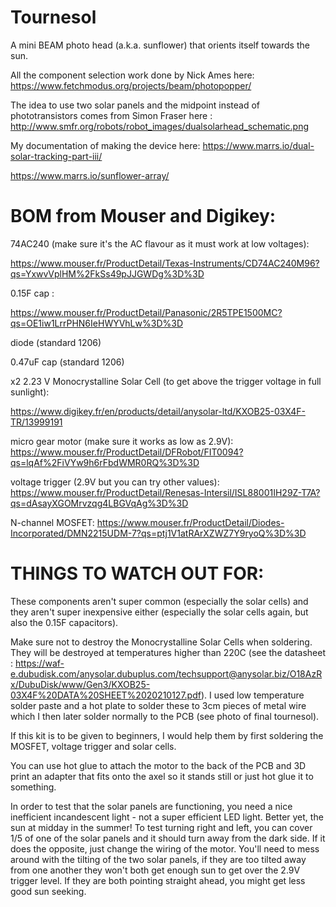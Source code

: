 # Tournesol

A mini BEAM photo head (a.k.a. sunflower) that orients itself towards the sun. 

All the component selection work done by Nick Ames here: https://www.fetchmodus.org/projects/beam/photopopper/ 

The idea to use two solar panels and the midpoint instead of phototransistors comes from Simon Fraser here : http://www.smfr.org/robots/robot_images/dualsolarhead_schematic.png

My documentation of making the device here: 
https://www.marrs.io/dual-solar-tracking-part-iii/

https://www.marrs.io/sunflower-array/



# BOM from Mouser and Digikey: 

74AC240 (make sure it's the AC flavour as it must work at low voltages): 

https://www.mouser.fr/ProductDetail/Texas-Instruments/CD74AC240M96?qs=YxwvVplHM%2FkSs49pJJGWDg%3D%3D

0.15F cap :

https://www.mouser.fr/ProductDetail/Panasonic/2R5TPE1500MC?qs=OE1iw1LrrPHN6IeHWYVhLw%3D%3D

diode (standard 1206)

0.47uF cap (standard 1206)

x2 2.23 V Monocrystalline Solar Cell (to get above the trigger voltage in full sunlight):

https://www.digikey.fr/en/products/detail/anysolar-ltd/KXOB25-03X4F-TR/13999191

micro gear motor (make sure it works as low as 2.9V): https://www.mouser.fr/ProductDetail/DFRobot/FIT0094?qs=lqAf%2FiVYw9h6rFbdWMR0RQ%3D%3D

voltage trigger (2.9V but you can try other values): https://www.mouser.fr/ProductDetail/Renesas-Intersil/ISL88001IH29Z-T7A?qs=dAsayXGOMrvzqg4LBGVqAg%3D%3D

N-channel MOSFET: https://www.mouser.fr/ProductDetail/Diodes-Incorporated/DMN2215UDM-7?qs=ptj1V1atRArXZWZ7Y9ryoQ%3D%3D

# THINGS TO WATCH OUT FOR:

These components aren't super common (especially the solar cells) and they aren't super inexpensive either (especially the solar cells again, but also the 0.15F capacitors). 

Make sure not to destroy the Monocrystalline Solar Cells when soldering. They will be destroyed at temperatures higher than 220C (see the datasheet : https://waf-e.dubudisk.com/anysolar.dubuplus.com/techsupport@anysolar.biz/O18AzRx/DubuDisk/www/Gen3/KXOB25-03X4F%20DATA%20SHEET%2020210127.pdf). I used low temperature solder paste and a hot plate to solder these to 3cm pieces of metal wire which I then later solder normally to the PCB (see photo of final tournesol).

If this kit is to be given to beginners, I would help them by first soldering the MOSFET, voltage trigger and solar cells.

You can use hot glue to attach the motor to the back of the PCB and 3D print an adapter that fits onto the axel so it stands still or just hot glue it to something.

In order to test that the solar panels are functioning, you need a nice inefficient incandescent light - not a super efficient LED light. Better yet, the sun at midday in the summer! To test turning right and left, you can cover 1/5 of one of the solar panels and it should turn away from the dark side. If it does the opposite, just change the wiring of the motor. You'll need to mess around with the tilting of the two solar panels, if they are too tilted away from one another they won't both get enough sun to get over the 2.9V trigger level. If they are both pointing straight ahead, you might get less good sun seeking. 
